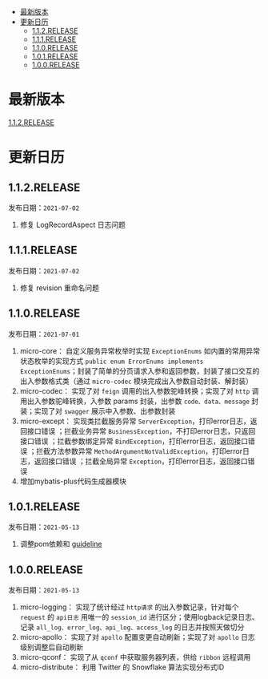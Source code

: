 - [最新版本](#%E6%9C%80%E6%96%B0%E7%89%88%E6%9C%AC)
- [更新日历](#%E6%9B%B4%E6%96%B0%E6%97%A5%E5%8E%86)
  - [1.1.2.RELEASE](#112release)
  - [1.1.1.RELEASE](#111release)
  - [1.1.0.RELEASE](#110release)
  - [1.0.1.RELEASE](#101release)
  - [1.0.0.RELEASE](#100release)


# 最新版本

[1.1.2.RELEASE](#112release)

# 更新日历

## 1.1.2.RELEASE

发布日期：`2021-07-02`

1. 修复 LogRecordAspect 日志问题

## 1.1.1.RELEASE

发布日期：`2021-07-02`

1. 修复 revision 重命名问题

## 1.1.0.RELEASE

发布日期：`2021-07-01`

1. micro-core： 自定义服务异常枚举时实现 `ExceptionEnums` 如内置的常用异常状态枚举的实现方式 `public enum ErrorEnums implements ExceptionEnums`；封装了简单的分页请求入参和返回参数，封装了接口交互的出入参数格式类（通过 `micro-codec` 模块完成出入参数自动封装、解封装） 
2. micro-codec： 实现了对 `feign` 调用的出入参数驼峰转换；实现了对 `http` 调用出入参数驼峰转换，入参数 params 封装，出参数 `code、data、message` 封装；实现了对 `swagger` 展示中入参数、出参数封装
3. micro-except： 实现类拦截服务异常 `ServerException`，打印error日志，返回接口错误 ；拦截业务异常 `BusinessException`，不打印error日志，只返回接口错误 ；拦截参数绑定异常 `BindException`，打印error日志，返回接口错误 ；拦截方法参数异常 `MethodArgumentNotValidException`，打印error日志，返回接口错误 ；拦截全局异常 `Exception`，打印error日志，返回接口错误
4. 增加mybatis-plus代码生成器模块


## 1.0.1.RELEASE

发布日期：`2021-05-13`

1. 调整pom依赖和 [guideline](GUIDELINE.md)

## 1.0.0.RELEASE

发布日期：`2021-05-13`

1. micro-logging： 实现了统计经过 `http请求` 的出入参数记录，针对每个 `request` 的 `api日志` 用唯一的 `session_id` 进行区分；使用logback记录日志、记录 `all_log、error_log、api_log、access_log` 的日志并按照天做切分
2. micro-apollo： 实现了对 `apollo` 配置变更自动刷新；实现了对 `apollo` 日志级别调整后自动刷新
3. micro-qconf： 实现了从 `qconf` 中获取服务器列表，供给 `ribbon` 远程调用
3. micro-distribute： 利用 Twitter 的 Snowflake 算法实现分布式ID
